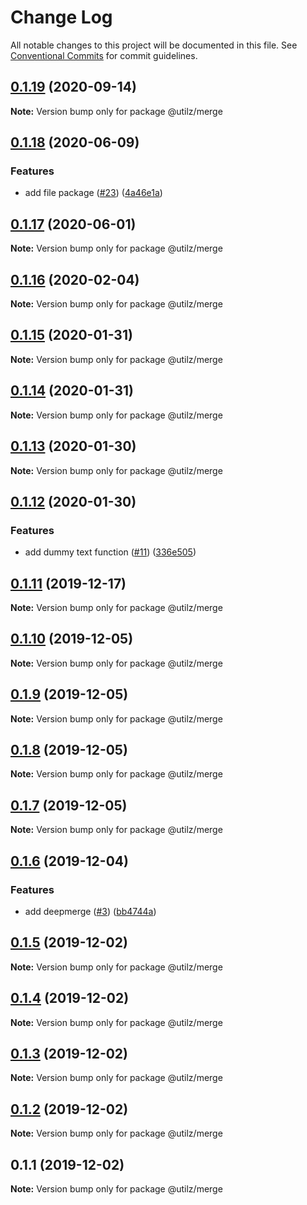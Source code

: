 # Change Log

All notable changes to this project will be documented in this file.
See [Conventional Commits](https://conventionalcommits.org) for commit guidelines.

## [0.1.19](https://github.com/devdigital/utilz/compare/@utilz/merge@0.1.18...@utilz/merge@0.1.19) (2020-09-14)

**Note:** Version bump only for package @utilz/merge





## [0.1.18](https://github.com/devdigital/utilz/compare/@utilz/merge@0.1.17...@utilz/merge@0.1.18) (2020-06-09)


### Features

* add file package ([#23](https://github.com/devdigital/utilz/issues/23)) ([4a46e1a](https://github.com/devdigital/utilz/commit/4a46e1a3628e25667cc5c765ce7b982c61426093))





## [0.1.17](https://github.com/devdigital/utilz/compare/@utilz/merge@0.1.16...@utilz/merge@0.1.17) (2020-06-01)

**Note:** Version bump only for package @utilz/merge





## [0.1.16](https://github.com/devdigital/utilz/compare/@utilz/merge@0.1.15...@utilz/merge@0.1.16) (2020-02-04)

**Note:** Version bump only for package @utilz/merge





## [0.1.15](https://github.com/devdigital/utilz/compare/@utilz/merge@0.1.14...@utilz/merge@0.1.15) (2020-01-31)

**Note:** Version bump only for package @utilz/merge





## [0.1.14](https://github.com/devdigital/utilz/compare/@utilz/merge@0.1.13...@utilz/merge@0.1.14) (2020-01-31)

**Note:** Version bump only for package @utilz/merge





## [0.1.13](https://github.com/devdigital/utilz/compare/@utilz/merge@0.1.12...@utilz/merge@0.1.13) (2020-01-30)

**Note:** Version bump only for package @utilz/merge





## [0.1.12](https://github.com/devdigital/utilz/compare/@utilz/merge@0.1.11...@utilz/merge@0.1.12) (2020-01-30)


### Features

* add dummy text function ([#11](https://github.com/devdigital/utilz/issues/11)) ([336e505](https://github.com/devdigital/utilz/commit/336e505167d5a0c8ac863e22099b99c7a2d7b526))





## [0.1.11](https://github.com/devdigital/utilz/compare/@utilz/merge@0.1.10...@utilz/merge@0.1.11) (2019-12-17)

**Note:** Version bump only for package @utilz/merge





## [0.1.10](https://github.com/devdigital/utilz/compare/@utilz/merge@0.1.9...@utilz/merge@0.1.10) (2019-12-05)

**Note:** Version bump only for package @utilz/merge





## [0.1.9](https://github.com/devdigital/utilz/compare/@utilz/merge@0.1.8...@utilz/merge@0.1.9) (2019-12-05)

**Note:** Version bump only for package @utilz/merge





## [0.1.8](https://github.com/devdigital/utilz/compare/@utilz/merge@0.1.7...@utilz/merge@0.1.8) (2019-12-05)

**Note:** Version bump only for package @utilz/merge





## [0.1.7](https://github.com/devdigital/utilz/compare/@utilz/merge@0.1.6...@utilz/merge@0.1.7) (2019-12-05)

**Note:** Version bump only for package @utilz/merge





## [0.1.6](https://github.com/devdigital/utilz/compare/@utilz/merge@0.1.5...@utilz/merge@0.1.6) (2019-12-04)


### Features

* add deepmerge ([#3](https://github.com/devdigital/utilz/issues/3)) ([bb4744a](https://github.com/devdigital/utilz/commit/bb4744ac658a3ce60146dbce3b77c429f84e0312))





## [0.1.5](https://github.com/devdigital/utilz/compare/@utilz/merge@0.1.4...@utilz/merge@0.1.5) (2019-12-02)

**Note:** Version bump only for package @utilz/merge





## [0.1.4](https://github.com/devdigital/utilz/compare/@utilz/merge@0.1.3...@utilz/merge@0.1.4) (2019-12-02)

**Note:** Version bump only for package @utilz/merge





## [0.1.3](https://github.com/devdigital/utilz/compare/@utilz/merge@0.1.2...@utilz/merge@0.1.3) (2019-12-02)

**Note:** Version bump only for package @utilz/merge





## [0.1.2](https://github.com/devdigital/utilz/compare/@utilz/merge@0.1.1...@utilz/merge@0.1.2) (2019-12-02)

**Note:** Version bump only for package @utilz/merge





## 0.1.1 (2019-12-02)

**Note:** Version bump only for package @utilz/merge
